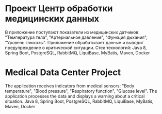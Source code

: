 # Проект Центр обработки медицинских данных
В приложение поступают показатели из медицинских датчиков: "Температура тела", "Артериальное давление", "Функция дыхания", "Уровень глюкозы". Приложение обрабатывает данные и выводит предупреждение о критической ситуации.
Стек технологий: Java 8, Spring Boot, PostgreSQL, RabbitMQ, LiquiBase, MyBatis, Maven, Docker
# Medical Data Center Project
The application receives indicators from medical sensors: "Body temperature", "Blood pressure", "Respiratory function", "Glucose level". The application processes the data and displays a warning about a critical situation.
Java 8, Spring Boot, PostgreSQL, RabbitMQ, LiquiBase, MyBatis, Maven, Docker
